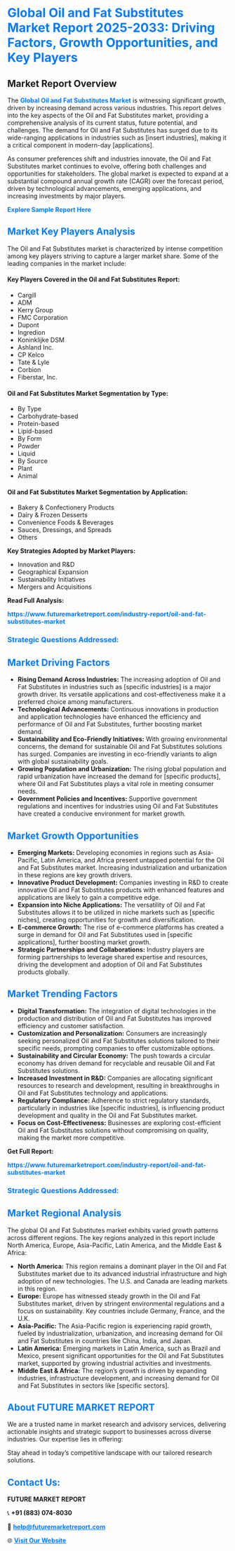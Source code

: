 <h1 style="color: #007BFF;">Global Oil and Fat Substitutes Market Report 2025-2033: Driving Factors, Growth Opportunities, and Key Players</h1>

<section id="overview">
<h2>Market Report Overview</h2>
<p>The <a href="https://www.futuremarketreport.com/industry-report/oil-and-fat-substitutes-market" style="color: #007BFF; text-decoration: none;"><strong>Global Oil and Fat Substitutes Market</strong></a> is witnessing significant growth, driven by increasing demand across various industries. This report delves into the key aspects of the Oil and Fat Substitutes market, providing a comprehensive analysis of its current status, future potential, and challenges. The demand for Oil and Fat Substitutes has surged due to its wide-ranging applications in industries such as [insert industries], making it a critical component in modern-day [applications].</p>
<p>As consumer preferences shift and industries innovate, the Oil and Fat Substitutes market continues to evolve, offering both challenges and opportunities for stakeholders. The global market is expected to expand at a substantial compound annual growth rate (CAGR) over the forecast period, driven by technological advancements, emerging applications, and increasing investments by major players.</p>
</section>

<section id="overview">
<p><a href="https://www.futuremarketreport.com/request-sample/reportId=102519" style="color: #007BFF; text-decoration: none;"><strong>Explore Sample Report Here</strong></a></p>
</section>

<section id="key-players">
<h2 style="color: #007BFF;">Market Key Players Analysis</h2>
<p>The Oil and Fat Substitutes market is characterized by intense competition among key players striving to capture a larger market share. Some of the leading companies in the market include:</p>
<h4>Key Players Covered in the Oil and Fat Substitutes Report:</h4>
<ul><li>Cargill</li><li>ADM</li><li>Kerry Group</li><li>FMC Corporation</li><li>Dupont</li><li>Ingredion</li><li>Koninklijke DSM</li><li>Ashland Inc.</li><li>CP Kelco</li><li>Tate &amp; Lyle</li><li>Corbion</li><li>Fiberstar, Inc.</li></ul>
<h4>Oil and Fat Substitutes Market Segmentation by Type:</h4>
<ul><li>By Type</li><li>Carbohydrate-based</li><li>Protein-based</li><li>Lipid-based</li><li>By Form</li><li>Powder</li><li>Liquid</li><li>By Source</li><li>Plant</li><li>Animal</li></ul>

<h4>Oil and Fat Substitutes Market Segmentation by Application:</h4>
<ul><li>Bakery &amp; Confectionery Products</li><li>Dairy &amp; Frozen Desserts</li><li>Convenience Foods &amp; Beverages</li><li>Sauces, Dressings, and Spreads</li><li>Others</li></ul>
<p><strong>Key Strategies Adopted by Market Players:</strong></p>
<ul>
<li>Innovation and R&D</li>
<li>Geographical Expansion</li>
<li>Sustainability Initiatives</li>
<li>Mergers and Acquisitions</li>
</ul>
</section>

<section>
<p><strong>Read Full Analysis: </strong></p><a href="https://www.futuremarketreport.com/industry-report/oil-and-fat-substitutes-market" style="color: #007BFF; text-decoration: none;"><strong>https://www.futuremarketreport.com/industry-report/oil-and-fat-substitutes-market</strong></a>
<h3 style="color: #007BFF;">Strategic Questions Addressed:</h3>
</section>

<section id="driving-factors">
<h2 style="color: #007BFF;">Market Driving Factors</h2>
<ul>
<li><strong>Rising Demand Across Industries:</strong> The increasing adoption of Oil and Fat Substitutes in industries such as [specific industries] is a major growth driver. Its versatile applications and cost-effectiveness make it a preferred choice among manufacturers.</li>
<li><strong>Technological Advancements:</strong> Continuous innovations in production and application technologies have enhanced the efficiency and performance of Oil and Fat Substitutes, further boosting market demand.</li>
<li><strong>Sustainability and Eco-Friendly Initiatives:</strong> With growing environmental concerns, the demand for sustainable Oil and Fat Substitutes solutions has surged. Companies are investing in eco-friendly variants to align with global sustainability goals.</li>
<li><strong>Growing Population and Urbanization:</strong> The rising global population and rapid urbanization have increased the demand for [specific products], where Oil and Fat Substitutes plays a vital role in meeting consumer needs.</li>
<li><strong>Government Policies and Incentives:</strong> Supportive government regulations and incentives for industries using Oil and Fat Substitutes have created a conducive environment for market growth.</li>
</ul>
</section>

<section id="growth-opportunities">
<h2 style="color: #007BFF;">Market Growth Opportunities</h2>
<ul>
<li><strong>Emerging Markets:</strong> Developing economies in regions such as Asia-Pacific, Latin America, and Africa present untapped potential for the Oil and Fat Substitutes market. Increasing industrialization and urbanization in these regions are key growth drivers.</li>
<li><strong>Innovative Product Development:</strong> Companies investing in R&D to create innovative Oil and Fat Substitutes products with enhanced features and applications are likely to gain a competitive edge.</li>
<li><strong>Expansion into Niche Applications:</strong> The versatility of Oil and Fat Substitutes allows it to be utilized in niche markets such as [specific niches], creating opportunities for growth and diversification.</li>
<li><strong>E-commerce Growth:</strong> The rise of e-commerce platforms has created a surge in demand for Oil and Fat Substitutes used in [specific applications], further boosting market growth.</li>
<li><strong>Strategic Partnerships and Collaborations:</strong> Industry players are forming partnerships to leverage shared expertise and resources, driving the development and adoption of Oil and Fat Substitutes products globally.</li>
</ul>
</section>

<section id="trending-factors">
<h2 style="color: #007BFF;">Market Trending Factors</h2>
<ul>
<li><strong>Digital Transformation:</strong> The integration of digital technologies in the production and distribution of Oil and Fat Substitutes has improved efficiency and customer satisfaction.</li>
<li><strong>Customization and Personalization:</strong> Consumers are increasingly seeking personalized Oil and Fat Substitutes solutions tailored to their specific needs, prompting companies to offer customizable options.</li>
<li><strong>Sustainability and Circular Economy:</strong> The push towards a circular economy has driven demand for recyclable and reusable Oil and Fat Substitutes solutions.</li>
<li><strong>Increased Investment in R&D:</strong> Companies are allocating significant resources to research and development, resulting in breakthroughs in Oil and Fat Substitutes technology and applications.</li>
<li><strong>Regulatory Compliance:</strong> Adherence to strict regulatory standards, particularly in industries like [specific industries], is influencing product development and quality in the Oil and Fat Substitutes market.</li>
<li><strong>Focus on Cost-Effectiveness:</strong> Businesses are exploring cost-efficient Oil and Fat Substitutes solutions without compromising on quality, making the market more competitive.</li>
</ul>
</section>

<section>
<p><strong>Get Full Report: </strong></p><a href="https://www.futuremarketreport.com/industry-report/oil-and-fat-substitutes-market" style="color: #007BFF; text-decoration: none;"><strong>https://www.futuremarketreport.com/industry-report/oil-and-fat-substitutes-market</strong></a>
<h3 style="color: #007BFF;">Strategic Questions Addressed:</h3>
</section>


<section id="regional-analysis">
<h2 style="color: #007BFF;">Market Regional Analysis</h2>
<p>The global Oil and Fat Substitutes market exhibits varied growth patterns across different regions. The key regions analyzed in this report include North America, Europe, Asia-Pacific, Latin America, and the Middle East & Africa:</p>
<ul>
<li><strong>North America:</strong> This region remains a dominant player in the Oil and Fat Substitutes market due to its advanced industrial infrastructure and high adoption of new technologies. The U.S. and Canada are leading markets in this region.</li>
<li><strong>Europe:</strong> Europe has witnessed steady growth in the Oil and Fat Substitutes market, driven by stringent environmental regulations and a focus on sustainability. Key countries include Germany, France, and the U.K.</li>
<li><strong>Asia-Pacific:</strong> The Asia-Pacific region is experiencing rapid growth, fueled by industrialization, urbanization, and increasing demand for Oil and Fat Substitutes in countries like China, India, and Japan.</li>
<li><strong>Latin America:</strong> Emerging markets in Latin America, such as Brazil and Mexico, present significant opportunities for the Oil and Fat Substitutes market, supported by growing industrial activities and investments.</li>
<li><strong>Middle East & Africa:</strong> The region’s growth is driven by expanding industries, infrastructure development, and increasing demand for Oil and Fat Substitutes in sectors like [specific sectors].</li>
</ul>
</section>

<footer>
<h2 style="color: #007BFF;">About FUTURE MARKET REPORT</h2>
<p>We are a trusted name in market research and advisory services, delivering actionable insights and strategic support to businesses across diverse industries. Our expertise lies in offering:</p>

<p>Stay ahead in today’s competitive landscape with our tailored research solutions.</p>

<h2 style="color: #007BFF;">Contact Us:</h2>
<p><strong>FUTURE MARKET REPORT</strong></p>
<p>📞 <strong>+91 (883) 074-8030</strong></p>
<p>📧 <strong><a href="mailto:help@futuremarketreport.com" style="color: #007BFF;">help@futuremarketreport.com</a></strong></p>
<p>🌐 <strong><a href="https://www.futuremarketreport.com/" style="color: #007BFF;">Visit Our Website</a></strong></p>
</footer>